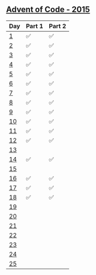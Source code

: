 [Advent of Code - 2015](http://adventofcode.com/2015)
---------------------------

| Day           | Part 1 | Part 2 |
|---------------|--------------------|--------------------|
| [1][2015_1]   | :white_check_mark: | :white_check_mark: |
| [2][2015_2]   | :white_check_mark: | :white_check_mark: |
| [3][2015_3]   | :white_check_mark: | :white_check_mark: |
| [4][2015_4]   | :white_check_mark: | :white_check_mark: |
| [5][2015_5]   | :white_check_mark: | :white_check_mark: |
| [6][2015_6]   | :white_check_mark: | :white_check_mark: |
| [7][2015_7]   | :white_check_mark: | :white_check_mark: |
| [8][2015_8]   | :white_check_mark: | :white_check_mark: |
| [9][2015_9]   | :white_check_mark: | :white_check_mark: |
| [10][2015_10] | :white_check_mark: | :white_check_mark: |
| [11][2015_11] | :white_check_mark: | :white_check_mark: |
| [12][2015_12] | :white_check_mark: | :white_check_mark: |
| [13][2015_13] | | |
| [14][2015_14] | :white_check_mark: | :white_check_mark: |
| [15][2015_15] | | |
| [16][2015_16] | :white_check_mark: | :white_check_mark: |
| [17][2015_17] | :white_check_mark: | :white_check_mark: |
| [18][2015_18] | :white_check_mark: | :white_check_mark: |
| [19][2015_19] | | |
| [20][2015_20] | | |
| [21][2015_21] | | |
| [22][2015_22] | | |
| [23][2015_23] | | |
| [24][2015_24] | | |
| [25][2015_25] | | |

[2015_1]: https://github.com/MatheusVellone/adventofcode/tree/master/2015/1
[2015_2]: https://github.com/MatheusVellone/adventofcode/tree/master/2015/2
[2015_3]: https://github.com/MatheusVellone/adventofcode/tree/master/2015/3
[2015_4]: https://github.com/MatheusVellone/adventofcode/tree/master/2015/4
[2015_5]: https://github.com/MatheusVellone/adventofcode/tree/master/2015/5
[2015_6]: https://github.com/MatheusVellone/adventofcode/tree/master/2015/6
[2015_7]: https://github.com/MatheusVellone/adventofcode/tree/master/2015/7
[2015_8]: https://github.com/MatheusVellone/adventofcode/tree/master/2015/8
[2015_9]: https://github.com/MatheusVellone/adventofcode/tree/master/2015/9
[2015_10]: https://github.com/MatheusVellone/adventofcode/tree/master/2015/10
[2015_11]: https://github.com/MatheusVellone/adventofcode/tree/master/2015/11
[2015_12]: https://github.com/MatheusVellone/adventofcode/tree/master/2015/12
[2015_13]: https://github.com/MatheusVellone/adventofcode/tree/master/2015/13
[2015_14]: https://github.com/MatheusVellone/adventofcode/tree/master/2015/14
[2015_15]: https://github.com/MatheusVellone/adventofcode/tree/master/2015/15
[2015_16]: https://github.com/MatheusVellone/adventofcode/tree/master/2015/16
[2015_17]: https://github.com/MatheusVellone/adventofcode/tree/master/2015/17
[2015_18]: https://github.com/MatheusVellone/adventofcode/tree/master/2015/18
[2015_19]: https://github.com/MatheusVellone/adventofcode/tree/master/2015/19
[2015_20]: https://github.com/MatheusVellone/adventofcode/tree/master/2015/20
[2015_21]: https://github.com/MatheusVellone/adventofcode/tree/master/2015/21
[2015_22]: https://github.com/MatheusVellone/adventofcode/tree/master/2015/22
[2015_23]: https://github.com/MatheusVellone/adventofcode/tree/master/2015/23
[2015_24]: https://github.com/MatheusVellone/adventofcode/tree/master/2015/24
[2015_25]: https://github.com/MatheusVellone/adventofcode/tree/master/2015/25
